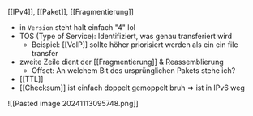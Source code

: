 [[IPv4]], [[Paket]], [[Fragmentierung]]

- in `Version` steht halt einfach "4" lol
- TOS (Type of Service): Identifiziert, was genau transferiert wird
	- Beispiel: [[VoIP]] sollte höher priorisiert werden als ein ein file transfer
- zweite Zeile dient der [[Fragmentierung]]  & Reassemblierung
	- Offset: An welchem Bit des ursprünglichen Pakets stehe ich?
- [[TTL]]
- [[Checksum]] ist einfach doppelt gemoppelt bruh => ist in IPv6 weg


![[Pasted image 20241113095748.png]]